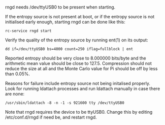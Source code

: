 rngd needs /dev/ttyUSB0 to be present when starting.

If the entropy source is not present at boot, or if the entropy source is not initialised early enough, starting rngd can be done like this:

    rc-service rngd start

Verify the quality of the entropy source by running ent(1) on its output:

    dd if=/dev/ttyUSB0 bs=4000 count=250 iflag=fullblock | ent

Reported entropy should be very close to 8.000000 bits/byte and the arithmetic mean value should be close to 127.5.
Compression should not reduce the size at all and the Monte Carlo value for Pi should be off by less than 0.05%.

Reasons for failure include entropy source not being initalised properly. Look for running ldattach processes and run ldattach manually in case there are none:

    /usr/sbin/ldattach -8 -n -1 -s 921600 tty /dev/ttyUSB0

Note that rngd requires the device to be ttyUSB0. Change this by editing /etc/conf.d/rngd if need be, and restart rngd.

